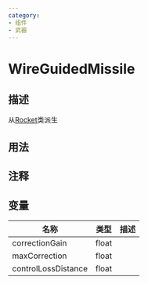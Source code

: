 ```yaml
---
category: 
- 组件
- 武器
---
```

# WireGuidedMissile
## 描述
从[Rocket](./Rocket.md)类派生
## 用法

## 注释

## 变量
| 名称 | 类型 | 描述 |
| ----------- | ----------- | ----------- |
| correctionGain  | float |  |  
| maxCorrection  | float |  |  
| controlLossDistance  | float |  |  
